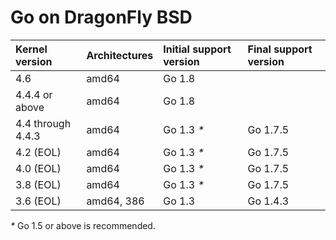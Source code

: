 # Go on DragonFly BSD

| **Kernel version**  | **Architectures** | **Initial support version** | **Final support version** |
|:--------------------|:------------------|:----------------------------|:--------------------------|
| 4.6                 | amd64             | Go 1.8                      |                           |
| 4.4.4 or above      | amd64             | Go 1.8                      |                           |
| 4.4 through 4.4.3   | amd64             | Go 1.3 _*_                  | Go 1.7.5                  |
| 4.2 (EOL)           | amd64             | Go 1.3 _*_                  | Go 1.7.5                  |
| 4.0 (EOL)           | amd64             | Go 1.3 _*_                  | Go 1.7.5                  |
| 3.8 (EOL)           | amd64             | Go 1.3 _*_                  | Go 1.7.5                  |
| 3.6 (EOL)           | amd64, 386        | Go 1.3                      | Go 1.4.3                  |
_*_ Go 1.5 or above is recommended.